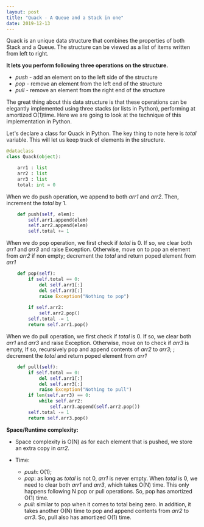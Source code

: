 ```yaml
---
layout: post
title: "Quack - A Queue and a Stack in one"
date: 2019-12-13
---
```


Quack is an unique data structure that combines the properties of both Stack and a Queue. The structure can be viewed as a list of items written from left to right. 

**It lets you perform following three operations on the structure.**

- *push* - add an element on to the left side of the structure
- *pop*  - remove an element from the left end of the structure
- *pull* - remove an element from the right end of the structure

The great thing about this data structure is that these operations can be elegantly implemented using three stacks (or lists in Python), performing at amortized O(1)time. Here we are going to look at the technique of this implementation in Python.

Let's declare a class for Quack in Python. The key thing to note here is *total* variable. This will let us keep track of elements in the structure. 

```python
@dataclass
class Quack(object):

    arr1 : list
    arr2 : list
    arr3 : list
    total: int = 0
```

When we do push operation, we append to both *arr1* and *arr2*. Then, increment the *total* by 1.

```python
    def push(self, elem):
        self.arr1.append(elem)
        self.arr2.append(elem)
        self.total += 1
```

When we do pop operation, we first check if *total* is 0. If so, we clear both *arr1* and *arr3* and raise Exception.
Otherwise, move on to pop an element from *arr2* if non empty; decrement the *total* and return poped element from *arr1*

```python
    def pop(self):
        if self.total == 0:
            del self.arr1[:]
            del self.arr3[:]
            raise Exception("Nothing to pop")
        
        if self.arr2:
            self.arr2.pop()
        self.total -= 1
        return self.arr1.pop()
```

When we do pull operation, we first check if *total* is 0. If so, we clear both *arr1* and *arr3* and raise Exception.
Otherwise, move on to check if *arr3* is empty, If so, recursively pop and append contents of *arr2* to *arr3*; ; decrement the *total* and return poped element from *arr1*

```python
    def pull(self):
        if self.total == 0:
            del self.arr1[:]
            del self.arr3[:]
            raise Exception("Nothing to pull")
        if len(self.arr3) == 0:
            while self.arr2:
                self.arr3.append(self.arr2.pop())
        self.total -= 1
        return self.arr3.pop()
```

**Space/Runtime complexity:**

- Space complexity is O(N) as for each element that is pushed, we store an extra copy in *arr2*.

- Time: 
    - *push*: O(1);  
    - *pop*: as long as *total* is not 0, *arr1* is never empty. When *total*  is 0, we need to clear both *arr1* and *arr3*, which takes O(N) time. This only happens following N pop or pull operations. So, pop has amortized O(1) time. 
    - *pull*: similar to pop when it comes to total being zero. In addition, it takes another O(N) time to pop and append contents from *arr2* to *arr3*. So, pull also has amortized O(1) time.